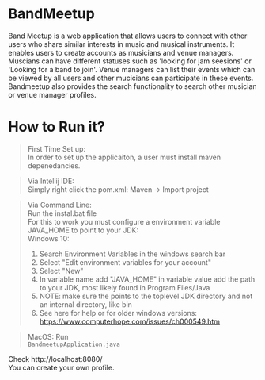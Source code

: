 # BandMeetup
Band Meetup is a web application that allows users to connect with other users who share similar interests in music and musical instruments. It enables users to create accounts as musicians and venue managers. Muscians can have different statuses such as 'looking for jam seesions' or 'Looking for a band to join'. Venue managers can list their events which can be viewed by all users and other mucicians can participate in these events. Bandmeetup also provides the search functionality to search other musician or venue manager profiles.

# How to Run it?




> First Time Set up:\
In order to set up the applicaiton, a user must install maven depenedancies.

> Via Intellij IDE:\
Simply right click the pom.xml: Maven -> Import project

>Via Command Line:\
Run the instal.bat file\
For this to work you must configure a environment variable JAVA_HOME to point to your JDK:\
>Windows 10:
>  1) Search Environment Variables in the windows search bar
>  2) Select "Edit environment variables for your account"
>  3) Select "New"
>  4) In variable name add "JAVA_HOME" in variable value add the path to your JDK, most likely found in Program Files/Java
>  5) NOTE: make sure the points to the toplevel JDK directory and not an internal directory, like bin
>  6) See here for help or for older windows versions: https://www.computerhope.com/issues/ch000549.htm

>MacOS: 
> Run\
`BandmeetupApplication.java`


Check http://localhost:8080/ \
You can create your own profile.
